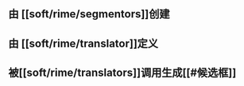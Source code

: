 ## 由 [[soft/rime/segmentors]]创建
## 由 [[soft/rime/translator]]定义
## 被[[soft/rime/translators]]调用生成[[#候选框]]